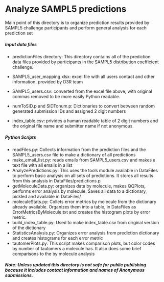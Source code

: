 # Analyze SAMPL5 predictions

Main point of this directory is to organize prediction results provided by SAMPL5 challenge participants 
and perform general analysis for each prediction set 

##### Input data files

* predictionFiles directory: This directory contains all of the prediction data files provided by participants in the SAMPL5 distribution coefficient challenge.
* SAMPL5_user_mapping.xlsx: excel file with all users contact and other information, provided by D3R team
* SAMPL5_users.csv: converted from the excel file above, with original commas removed to be more easily Python readable. 

* numToSID.p and SIDTonum.p: Dictionaries to convert between random generated submission IDs and assigned 2 digit numbers
* index_table.csv: privides a human readable table of 2 digit numbers and the original file name and submitter name if not anonymous. 

##### Python Scripts

* readFiles.py: Collects information from the prediction files and the SAMPL5_users.csv file to make a dictionary of all predictions
* make_email_list.py: reads emails from SAMPL5_users.csv and makes a text file with all emails in a list
* AnalyzePredictions.py: This uses the tools module available in DataFiles to perform basic analysis on all sets of predictions. It stores all results from this analysis in DataFiles/predictions.p
* getMoleculeData.py: organizes data by molecule, makes QQPlots, performs error analysis by molecule. Saves all data to a dictionary, pickled and available in DataFiles/
* moleculeStats.py: Collets error metrics by molecule from the dictionary already available. Organizes them into a table, in DataFiles as ErrorMetricsByMolecule.txt and creates the histogram plots by error metric.  
* build_index_table.py: Used to make index_table.csv from original version of the dictionary 
* StatisticsAnalysis.py: Organizes error analysis from prediction dictionary and creates histograms for each error metric
* tautomerPlots.py: This script makes comparison plots, but color codes by number of tautomers a molecule has. It also does some brief comparisons to the by molecule analysis
##### Note: Unless updated this directory is not safe for public publishing because it includes contact information and names of Anonymous submissions. 
